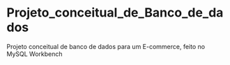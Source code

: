 # Projeto_conceitual_de_Banco_de_dados
Projeto conceitual de banco de dados para um E-commerce, feito no MySQL Workbench
